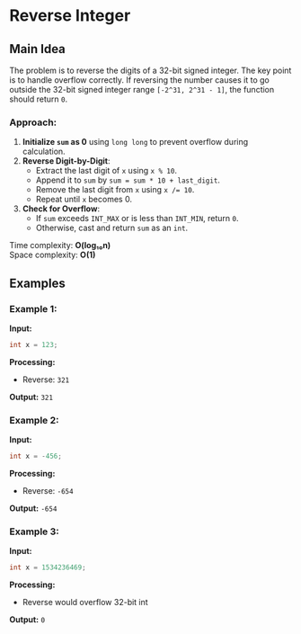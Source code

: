 # Reverse Integer

## Main Idea
The problem is to reverse the digits of a 32-bit signed integer. The key point is to handle overflow correctly. If reversing the number causes it to go outside the 32-bit signed integer range `[-2^31, 2^31 - 1]`, the function should return `0`.

### Approach:
1. **Initialize `sum` as 0** using `long long` to prevent overflow during calculation.
2. **Reverse Digit-by-Digit**:
   - Extract the last digit of `x` using `x % 10`.
   - Append it to `sum` by `sum = sum * 10 + last_digit`.
   - Remove the last digit from `x` using `x /= 10`.
   - Repeat until `x` becomes 0.
3. **Check for Overflow**:
   - If `sum` exceeds `INT_MAX` or is less than `INT_MIN`, return `0`.
   - Otherwise, cast and return `sum` as an `int`.

Time complexity: **O(log₁₀n)**  
Space complexity: **O(1)**

## Examples

### Example 1:
**Input:**
```cpp
int x = 123;
```
**Processing:**
- Reverse: `321`

**Output:** `321`

### Example 2:
**Input:**
```cpp
int x = -456;
```
**Processing:**
- Reverse: `-654`

**Output:** `-654`

### Example 3:
**Input:**
```cpp
int x = 1534236469;
```
**Processing:**
- Reverse would overflow 32-bit int

**Output:** `0`

